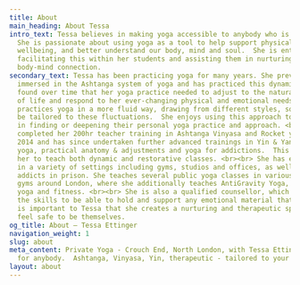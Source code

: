 ```yaml
---
title: About
main_heading: About Tessa
intro_text: Tessa believes in making yoga accessible to anybody who is interested.
  She is passionate about using yoga as a tool to help support physical and mental
  wellbeing, and better understand our body, mind and soul.  She is enthusiastic about
  facilitating this within her students and assisting them in nurturing a compassionate
  body-mind connection.
secondary_text: Tessa has been practicing yoga for many years. She previously became
  immersed in the Ashtanga system of yoga and has practiced this dynamic style extensively.  She
  found over time that her yoga practice needed to adjust to the natural ebb and flow
  of life and respond to her ever-changing physical and emotional needs.  She now
  practices yoga in a more fluid way, drawing from different styles, so that it can
  be tailored to these fluctuations.  She enjoys using this approach to assist others
  in finding or deepening their personal yoga practice and approach. <br><br> Tessa
  completed her 200hr teacher training in Ashtanga Vinyasa and Rocket yoga in June
  2014 and has since undertaken further advanced trainings in Yin & Yang yoga, Restorative
  yoga, practical anatomy & adjustments and yoga for addictions.  This has equipped
  her to teach both dynamic and restorative classes. <br><br> She has experience teaching
  in a variety of settings including gyms, studios and offices, as well as recovering
  addicts in prison. She teaches several public yoga classes in various Virgin Active
  gyms around London, where she additionally teaches AntiGravity Yoga, a form of aerial
  yoga and fitness. <br><br> She is also a qualified counsellor, which has given her
  the skills to be able to hold and support any emotional material that may be present.  It
  is important to Tessa that she creates a nurturing and therapeutic space where people
  feel safe to be themselves.
og_title: About — Tessa Ettinger
navigation_weight: 1
slug: about
meta_content: Private Yoga - Crouch End, North London, with Tessa Ettinger.  Yoga
  for anybody.  Ashtanga, Vinyasa, Yin, therapeutic - tailored to your unique needs.
layout: about
---
```


<!-- do not add any text to this box directly, use the fields below instead -->
